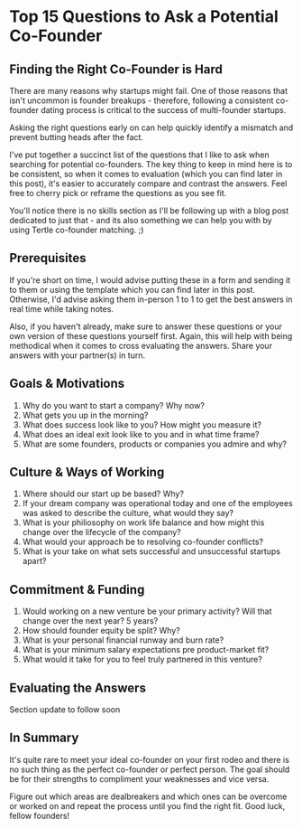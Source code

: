 # Top 15 Questions to Ask a Potential Co-Founder

<!-- src="../../assets/blog/ryan-xs.jpg"
alt="Ryan Connaughton"
title="Ryan Connaughton - Founder"
Ryan
📆 Sep 2022
⏱ 3 min read -->

## Finding the Right Co-Founder is Hard

There are many reasons why startups might fail. One of those reasons
that isn't uncommon is founder breakups - therefore, following a
consistent co-founder dating process is critical to the success of
multi-founder startups.

Asking the right questions early on can help quickly identify a
mismatch and prevent butting heads after the fact.

I've put together a succinct list of the questions that I like to ask
when searching for potential co-founders. The key thing to keep in
mind here is to be consistent, so when it comes to evaluation (which
you can find later in this post), it's easier to accurately compare
and contrast the answers. Feel free to cherry pick or reframe the
questions as you see fit.

You'll notice there is no skills section as I'll be following up with
a blog post dedicated to just that - and its also something we can
help you with by using Tertle co-founder matching. ;)

<!-- src="../../assets/blog/1/co-founder*coffee-sq.jpg"
alt="3 Co-founders coffee cheers"
title="Co-founder coffee" -->
<!-- _Cheers_ -->

<!-- id="prerequisites"
class="h3"
data-short="Prerequisites"
data-long="Prerequisites"
data-emoji="" -->

## Prerequisites

If you're short on time, I would advise putting these in a form and
sending it to them or using the template which you can find later in
this post. Otherwise, I'd advise asking them in-person 1 to 1 to get
the best answers in real time while taking notes.

Also, if you haven't already, make sure to answer these questions or
your own version of these questions yourself first. Again, this will
help with being methodical when it comes to cross evaluating the
answers. Share your answers with your partner(s) in turn.

## Goals & Motivations

1. Why do you want to start a company? Why now?
1. What gets you up in the morning?
1. What does success look like to you? How might you measure it?
1. What does an ideal exit look like to you and in what time frame?
1. What are some founders, products or companies you admire and why?

## Culture & Ways of Working

1. Where should our start up be based? Why?
1. If your dream company was operational today and one of the employees was asked to describe the culture, what would they say?
1. What is your philiosophy on work life balance and how might this change over the lifecycle of the company?
1. What would your approach be to resolving co-founder conflicts?
1. What is your take on what sets successful and unsuccessful startups apart?

## Commitment & Funding

1. Would working on a new venture be your primary activity? Will that change over the next year? 5 years?
1. How should founder equity be split? Why?
1. What is your personal financial runway and burn rate?
1. What is your minimum salary expectations pre product-market fit?
1. What would it take for you to feel truly partnered in this venture?

<!-- src="../../assets/blog/1/co-founder_questions-excel-m.png"
alt="Google sheets co-founder questions template"
title="Google sheets co-founder questions template"

Co-founder questions template:
href="https://docs.google.com/spreadsheets/d/1HSkSQr46yV36uMU2iJVmuwtyRkIBvocjeLkC0fODqr0/edit?usp=sharing"
target="\_blank"
view
"../../assets/blog/1/[Template] Co-Founder Questions.xlsx" -->

## Evaluating the Answers

Section update to follow soon

## In Summary

It's quite rare to meet your ideal co-founder on your first rodeo and
there is no such thing as the perfect co-founder or perfect person. The
goal should be for their strengths to compliment your weaknesses and
vice versa.

Figure out which areas are dealbreakers and which ones can be overcome
or worked on and repeat the process until you find the right fit. Good
luck, fellow founders!
